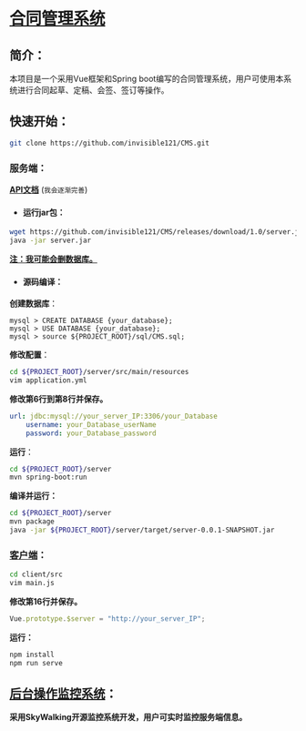 # [合同管理系统](http://luoma.fun:10086)



## 简介：

本项目是一个采用Vue框架和Spring boot编写的合同管理系统，用户可使用本系统进行合同起草、定稿、会签、签订等操作。



## 快速开始：

```bash
git clone https://github.com/invisible121/CMS.git
```

### 服务端：

[**API文档**](https://documenter.getpostman.com/view/9959634/SWLh5SNo) (`我会逐渐完善`)

- #### 运行jar包：

```bash
wget https://github.com/invisible121/CMS/releases/download/1.0/server.jar
java -jar server.jar
```

<u>**注：我可能会删数据库。**</u>



- #### 源码编译：

**创建数据库**：

```mysql
mysql > CREATE DATABASE {your_database};
mysql > USE DATABASE {your_database};
mysql > source ${PROJECT_ROOT}/sql/CMS.sql;
```

**修改配置**：

```bash
cd ${PROJECT_ROOT}/server/src/main/resources
vim application.yml
```

**修改第6行到第8行并保存。**

```yml
url: jdbc:mysql://your_server_IP:3306/your_Database
    username: your_Database_userName
    password: your_Database_password
```

**运行**：

```bash
cd ${PROJECT_ROOT}/server
mvn spring-boot:run
```

**编译并运行：**

```bash
cd ${PROJECT_ROOT}/server
mvn package
java -jar ${PROJECT_ROOT}/server/target/server-0.0.1-SNAPSHOT.jar
```

### [客户端](http://luoma.fun:10086)：

```bash
cd client/src
vim main.js
```

**修改第16行并保存。**

```javascript
Vue.prototype.$server = "http://your_server_IP";
```

**运行：**

```bash
npm install
npm run serve
```

## [后台操作监控系统](http://luoma.fun:12306)：

**采用SkyWalking开源监控系统开发，用户可实时监控服务端信息。**